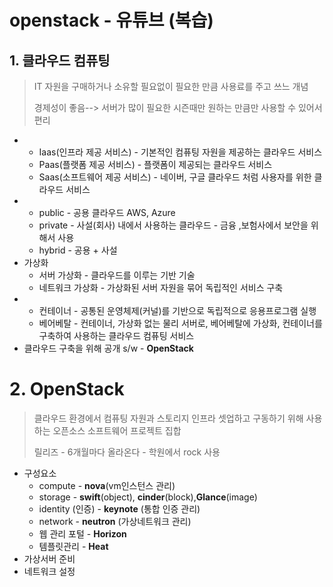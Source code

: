 #  openstack  - 유튜브 (복습)

## 1. 클라우드 컴퓨팅 

> IT 자원을 구매하거나 소유할 필요없이 필요한 만큼 사용료를 주고 쓰느 개념 
>
> 경제성이 좋음--> 서버가 많이 필요한 시즌때만 원하는 만큼만 사용할 수 있어서 편리 

- 
  - Iaas(인프라 제공 서비스) - 기본적인 컴퓨팅 자원을 제공하는 클라우드 서비스 
  - Paas(플랫폼 제공 서비스) - 플랫폼이 제공되는 클라우드 서비스
  - Saas(소프트웨어 제공 서비스) - 네이버, 구글 클라우드 처럼 사용자를 위한 클라우드 서비스 
- 
  - public - 공용 클라우드 AWS, Azure
  - private - 사설(회사) 내에서 사용하는 클라우드 - 금융 ,보험사에서 보안을 위해서 사용
  - hybrid - 공용 + 사설
- 가상화
  - 서버 가상화 - 클라우드를 이루는 기반 기술 
  - 네트워크 가상화 - 가상화된 서버 자원을 묶어 독립적인 서비스 구축
-  
  - 컨테이너 - 공통된 운영체제(커널)를 기반으로 독립적으로 응용프로그램 실행
  - 베어베탈 - 컨테이너, 가상화 없는 물리 서버로, 베어베탈에 가상화, 컨테이너를 구축하여 사용하는 클라우드  컴퓨팅 서비스 
- 클라우드 구축을 위해 공개 s/w - **OpenStack**

# 2. OpenStack 

> 클라우드 환경에서 컴퓨팅 자원과 스토리지 인프라 셋업하고 구동하기 위해 사용하는 오픈소스 소프트웨어 프로젝트 집합 
>
> 릴리즈 - 6개월마다 올라온다 - 학원에서 rock 사용 

- 구성요소 
  - compute - **nova**(vm인스턴스 관리)
  - storage - **swift**(object), **cinder**(block),**Glance**(image) 
  - identity (인증) - **keynote** (통합 인증 관리)
  - network - **neutron** (가상네트워크 관리)
  - 웹 관리 포털 - **Horizon**
  - 템플릿관리 - **Heat**
- 가상서버 준비 
- 네트워크 설정 